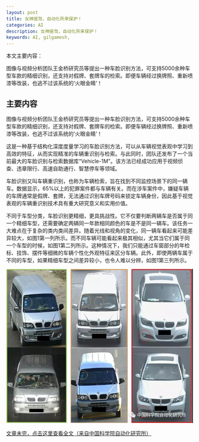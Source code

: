 ```yaml
---
layout: post
title: 女神座驾，自动化所来保护！
categories: AI
description: 女神座驾，自动化所来保护！
keywords: AI, gilgamesh,
---
```


本文主要内容：

图像与视频分析团队王金桥研究员等提出一种车脸识别方法，可支持5000余种车型车款的精细识别，还支持对假牌、套牌车的检索。即便车辆经过换牌照、重新喷漆等改装，也逃不过该系统的‘火眼金睛’！

<!-- more -->

## 主要内容

图像与视频分析团队王金桥研究员等提出一种车脸识别方法，可支持5000余种车型车款的精细识别，还支持对假牌、套牌车的检索。即便车辆经过换牌照、重新喷漆等改装，也逃不过该系统的‘火眼金睛’！

这是一种基于结构化深度度量学习的车脸识别方法，可以从车辆视觉表观中学习到高效的特征，从而实现精准的车辆重识别与检索。与此同时，团队还发布了一个当前最大的车脸识别与检索数据库“Vehicle-1M”。该方法已经成功应用于视频侦查、违章限行、高速自助通行、智慧停车等领域。

车脸识别又叫车辆重识别，也称为车辆检索，旨在找到不同监控场景下的同一辆车。数据显示，65%以上的犯罪案件都与车辆有关。而在涉车案件中，嫌疑车辆的车牌通常是假牌、套牌，无法通过识别车牌号码来锁定车辆身份，因此基于视觉表观的车辆重识别技术具有重大研究意义和实用价值。

不同于车型分类，车脸识别更精细，更具挑战性。它不仅要判断两辆车是否属于同一个精细车型，还需要确定两辆同一年款相同颜色的车是不是同一辆车。该任务一大难点在于复杂的类内类间差异。随着光线和视角的变化，同一辆车看起来可能差异较大，如图1第一列所示。而不同车辆可能看起来极其相似，尤其当它们属于同一个车型的时候，如图1第二列所示。这种情况下，我们只能通过车窗部分的年检标、挂饰、摆件等细微的车辆个性化外观特征来区分车辆。此外，即使两辆车属于不同的车型，如果精细车型之间差异较小，也令人难以分辨，如图1第三列所示。

![images](/images/AI/2018-3-9-car.jpg)



[文章未完，点击这里查看全文（来自中国科学院自动化研究所）](https://mp.weixin.qq.com/s/xmxbVMdxxoYLb8A3-0BVPA)